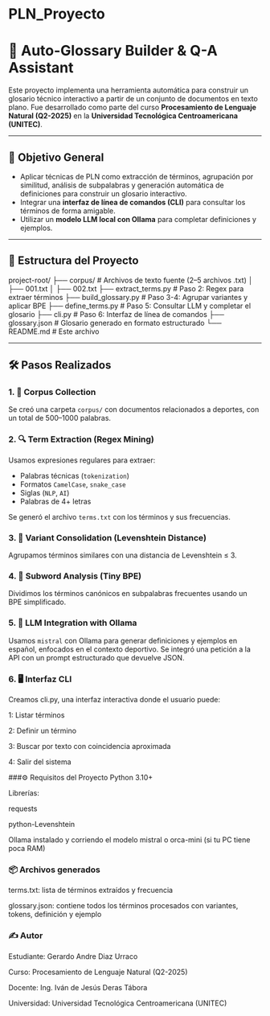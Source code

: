 # PLN_Proyecto

# 🧠 Auto-Glossary Builder & Q-A Assistant

Este proyecto implementa una herramienta automática para construir un glosario técnico interactivo a partir de un conjunto de documentos en texto plano. Fue desarrollado como parte del curso **Procesamiento de Lenguaje Natural (Q2-2025)** en la **Universidad Tecnológica Centroamericana (UNITEC)**.

---

## 🎯 Objetivo General

- Aplicar técnicas de PLN como extracción de términos, agrupación por similitud, análisis de subpalabras y generación automática de definiciones para construir un glosario interactivo.
- Integrar una **interfaz de línea de comandos (CLI)** para consultar los términos de forma amigable.
- Utilizar un **modelo LLM local con Ollama** para completar definiciones y ejemplos.

---

## 🧱 Estructura del Proyecto

project-root/
├── corpus/ # Archivos de texto fuente (2–5 archivos .txt)
│ ├── 001.txt
│ ├── 002.txt
├── extract_terms.py # Paso 2: Regex para extraer términos
├── build_glossary.py # Paso 3-4: Agrupar variantes y aplicar BPE
├── define_terms.py # Paso 5: Consultar LLM y completar el glosario
├── cli.py # Paso 6: Interfaz de línea de comandos
├── glossary.json # Glosario generado en formato estructurado
└── README.md # Este archivo



---

## 🛠️ Pasos Realizados

### 1. 📁 Corpus Collection
Se creó una carpeta `corpus/` con documentos relacionados a deportes, con un total de 500–1000 palabras.

### 2. 🔍 Term Extraction (Regex Mining)
Usamos expresiones regulares para extraer:
- Palabras técnicas (`tokenization`)
- Formatos `CamelCase`, `snake_case`
- Siglas (`NLP`, `AI`)
- Palabras de 4+ letras

Se generó el archivo `terms.txt` con los términos y sus frecuencias.

### 3. 🧠 Variant Consolidation (Levenshtein Distance)
Agrupamos términos similares con una distancia de Levenshtein ≤ 3.

### 4. 🧩 Subword Analysis (Tiny BPE)
Dividimos los términos canónicos en subpalabras frecuentes usando un BPE simplificado.


### 5. 🤖 LLM Integration with Ollama
Usamos `mistral` con Ollama para generar definiciones y ejemplos en español, enfocados en el contexto deportivo. Se integró una petición a la API con un prompt estructurado que devuelve JSON.


### 6. 🖥️ Interfaz CLI
Creamos cli.py, una interfaz interactiva donde el usuario puede:

1: Listar términos

2: Definir un término

3: Buscar por texto con coincidencia aproximada

4: Salir del sistema


###⚙️ Requisitos del Proyecto
Python 3.10+

Librerías:

requests

python-Levenshtein

Ollama instalado y corriendo el modelo mistral o orca-mini (si tu PC tiene poca RAM)


### 📦 Archivos generados
terms.txt: lista de términos extraídos y frecuencia

glossary.json: contiene todos los términos procesados con variantes, tokens, definición y ejemplo

### ✍️ Autor
Estudiante: Gerardo Andre Diaz Urraco

Curso: Procesamiento de Lenguaje Natural (Q2-2025)

Docente: Ing. Iván de Jesús Deras Tábora

Universidad: Universidad Tecnológica Centroamericana (UNITEC)
